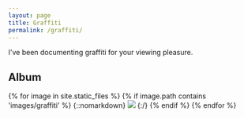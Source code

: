 ```yaml
---
layout: page
title: Graffiti
permalink: /graffiti/
---
```


I've been documenting graffiti for your viewing pleasure.

## Album

{% for image in site.static_files %}
    {% if image.path contains 'images/graffiti' %}
{::nomarkdown}
<img src="{{ site.baseurl }}{{ image.path }}" onclick="lightbox(this)">
{:/}
    {% endif %}
{% endfor %}

<script src="/js/lightbox.js">